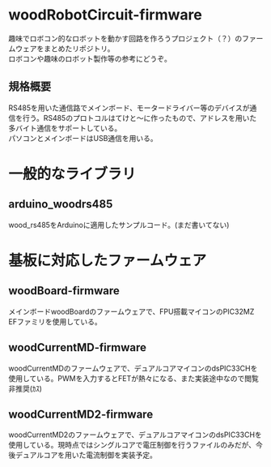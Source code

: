 # woodRobotCircuit-firmware
趣味でロボコン的なロボットを動かす回路を作ろうプロジェクト（？）のファームウェアをまとめたリポジトリ。  
ロボコンや趣味のロボット製作等の参考にどうぞ。

## 規格概要  
RS485を用いた通信路でメインボード、モータードライバー等のデバイスが通信を行う。RS485のプロトコルはてけと～に作ったもので、アドレスを用いた多バイト通信をサポートしている。  
パソコンとメインボードはUSB通信を用いる。  
  
# 一般的なライブラリ  
  
## arduino_woodrs485  
wood_rs485をArduinoに適用したサンプルコード。(まだ書いてない)  
  
# 基板に対応したファームウェア  
  
## woodBoard-firmware  
メインボードwoodBoardのファームウェアで、FPU搭載マイコンのPIC32MZ EFファミリを使用している。  
  
## woodCurrentMD-firmware  
woodCurrentMDのファームウェアで、デュアルコアマイコンのdsPIC33CHを使用している。PWMを入力するとFETが熱々になる、また実装途中なので閲覧非推奨(ｶｽ)  
  
## woodCurrentMD2-firmware  
woodCurrentMD2のファームウェアで、デュアルコアマイコンのdsPIC33CHを使用している。現時点ではシングルコアで電圧制御を行うファイルのみだが、今後デュアルコアを用いた電流制御を実装予定。  
  